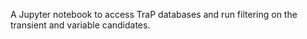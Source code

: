A Jupyter notebook to access TraP databases and run filtering on the transient and variable candidates.
